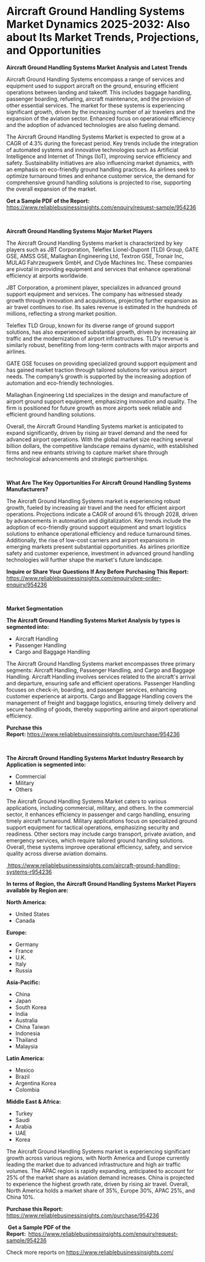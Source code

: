 <p><h1>Aircraft Ground Handling Systems Market Dynamics 2025-2032: Also about Its Market Trends, Projections, and Opportunities</h1></p><p><strong>Aircraft Ground Handling Systems Market Analysis and Latest Trends</strong></p>
<p><p>Aircraft Ground Handling Systems encompass a range of services and equipment used to support aircraft on the ground, ensuring efficient operations between landing and takeoff. This includes baggage handling, passenger boarding, refueling, aircraft maintenance, and the provision of other essential services. The market for these systems is experiencing significant growth, driven by the increasing number of air travelers and the expansion of the aviation sector. Enhanced focus on operational efficiency and the adoption of advanced technologies are also fueling demand.</p><p>The Aircraft Ground Handling Systems Market is expected to grow at a CAGR of 4.3% during the forecast period. Key trends include the integration of automated systems and innovative technologies such as Artificial Intelligence and Internet of Things (IoT), improving service efficiency and safety. Sustainability initiatives are also influencing market dynamics, with an emphasis on eco-friendly ground handling practices. As airlines seek to optimize turnaround times and enhance customer service, the demand for comprehensive ground handling solutions is projected to rise, supporting the overall expansion of the market.</p></p>
<p><strong>Get a Sample PDF of the Report:&nbsp;</strong> <a href="https://www.reliablebusinessinsights.com/enquiry/request-sample/954236?utm_campaign=3080&utm_medium=2&utm_source=Github&utm_content=ia&utm_term=07032025&utm_id=aircraft-ground-handling-systems">https://www.reliablebusinessinsights.com/enquiry/request-sample/954236</a></p>
<p>&nbsp;</p>
<p><strong>Aircraft Ground Handling Systems Major Market Players</strong></p>
<p><p>The Aircraft Ground Handling Systems market is characterized by key players such as JBT Corporation, Teleflex Lionel-Dupont (TLD) Group, GATE GSE, AMSS GSE, Mallaghan Engineering Ltd, Textron GSE, Tronair Inc, MULAG Fahrzeugwerk GmbH, and Clyde Machines Inc. These companies are pivotal in providing equipment and services that enhance operational efficiency at airports worldwide.</p><p>JBT Corporation, a prominent player, specializes in advanced ground support equipment and services. The company has witnessed steady growth through innovation and acquisitions, projecting further expansion as air travel continues to rise. Its sales revenue is estimated in the hundreds of millions, reflecting a strong market position.</p><p>Teleflex TLD Group, known for its diverse range of ground support solutions, has also experienced substantial growth, driven by increasing air traffic and the modernization of airport infrastructures. TLD's revenue is similarly robust, benefiting from long-term contracts with major airports and airlines.</p><p>GATE GSE focuses on providing specialized ground support equipment and has gained market traction through tailored solutions for various airport needs. The company’s growth is supported by the increasing adoption of automation and eco-friendly technologies.</p><p>Mallaghan Engineering Ltd specializes in the design and manufacture of airport ground support equipment, emphasizing innovation and quality. The firm is positioned for future growth as more airports seek reliable and efficient ground handling solutions.</p><p>Overall, the Aircraft Ground Handling Systems market is anticipated to expand significantly, driven by rising air travel demand and the need for advanced airport operations. With the global market size reaching several billion dollars, the competitive landscape remains dynamic, with established firms and new entrants striving to capture market share through technological advancements and strategic partnerships.</p></p>
<p>&nbsp;</p>
<p><strong>What Are The Key Opportunities For Aircraft Ground Handling Systems Manufacturers?</strong></p>
<p><p>The Aircraft Ground Handling Systems market is experiencing robust growth, fueled by increasing air travel and the need for efficient airport operations. Projections indicate a CAGR of around 6% through 2028, driven by advancements in automation and digitalization. Key trends include the adoption of eco-friendly ground support equipment and smart logistics solutions to enhance operational efficiency and reduce turnaround times. Additionally, the rise of low-cost carriers and airport expansions in emerging markets present substantial opportunities. As airlines prioritize safety and customer experience, investment in advanced ground handling technologies will further shape the market's future landscape.</p></p>
<p><strong>Inquire or Share Your Questions If Any Before Purchasing This Report:</strong> <a href="https://www.reliablebusinessinsights.com/enquiry/pre-order-enquiry/954236?utm_campaign=3080&utm_medium=2&utm_source=Github&utm_content=ia&utm_term=07032025&utm_id=aircraft-ground-handling-systems">https://www.reliablebusinessinsights.com/enquiry/pre-order-enquiry/954236</a></p>
<p>&nbsp;</p>
<p><strong>Market Segmentation</strong></p>
<p><strong>The Aircraft Ground Handling Systems Market Analysis by types is segmented into:</strong></p>
<p><ul><li>Aircraft Handling</li><li>Passenger Handling</li><li>Cargo and Baggage Handling</li></ul></p>
<p><p>The Aircraft Ground Handling Systems market encompasses three primary segments: Aircraft Handling, Passenger Handling, and Cargo and Baggage Handling. Aircraft Handling involves services related to the aircraft's arrival and departure, ensuring safe and efficient operations. Passenger Handling focuses on check-in, boarding, and passenger services, enhancing customer experience at airports. Cargo and Baggage Handling covers the management of freight and baggage logistics, ensuring timely delivery and secure handling of goods, thereby supporting airline and airport operational efficiency.</p></p>
<p><strong>Purchase this Report:&nbsp;</strong><a href="https://www.reliablebusinessinsights.com/purchase/954236?utm_campaign=3080&utm_medium=2&utm_source=Github&utm_content=ia&utm_term=07032025&utm_id=aircraft-ground-handling-systems">https://www.reliablebusinessinsights.com/purchase/954236</a></p>
<p>&nbsp;</p>
<p><strong>The Aircraft Ground Handling Systems Market Industry Research by Application is segmented into:</strong></p>
<p><ul><li>Commercial</li><li>Military</li><li>Others</li></ul></p>
<p><p>The Aircraft Ground Handling Systems Market caters to various applications, including commercial, military, and others. In the commercial sector, it enhances efficiency in passenger and cargo handling, ensuring timely aircraft turnaround. Military applications focus on specialized ground support equipment for tactical operations, emphasizing security and readiness. Other sectors may include cargo transport, private aviation, and emergency services, which require tailored ground handling solutions. Overall, these systems improve operational efficiency, safety, and service quality across diverse aviation domains.</p></p>
<p><a href="https://www.reliablebusinessinsights.com/aircraft-ground-handling-systems-r954236?utm_campaign=3080&utm_medium=2&utm_source=Github&utm_content=ia&utm_term=07032025&utm_id=aircraft-ground-handling-systems">&nbsp;https://www.reliablebusinessinsights.com/aircraft-ground-handling-systems-r954236</a></p>
<p><strong>In terms of Region, the Aircraft Ground Handling Systems Market Players available by Region are:</strong></p>
<p>
    <p> <strong> North America: </strong>
        <ul>
            <li>United States</li>
            <li>Canada</li>
        </ul>
        </p> 
    <p> <strong> Europe: </strong>
        <ul>
            <li>Germany</li>
            <li>France</li>
            <li>U.K.</li>
            <li>Italy</li>
            <li>Russia</li>
        </ul>
        </p> 
    <p> <strong> Asia-Pacific: </strong>
        <ul>
            <li>China</li>
            <li>Japan</li>
            <li>South Korea</li>
            <li>India</li>
            <li>Australia</li>
            <li>China Taiwan</li>
            <li>Indonesia</li>
            <li>Thailand</li>
            <li>Malaysia</li>
        </ul>
        </p> 
    <p> <strong> Latin America: </strong>
        <ul>
            <li>Mexico</li>
            <li>Brazil</li>
            <li>Argentina Korea</li>
            <li>Colombia</li>
        </ul>
        </p> 
    <p> <strong> Middle East & Africa: </strong>
        <ul>
            <li>Turkey</li>
            <li>Saudi</li>
            <li>Arabia</li>
            <li>UAE</li>
            <li>Korea</li>
        </ul>
    </p>
    </p>
<p><p>The Aircraft Ground Handling Systems market is experiencing significant growth across various regions, with North America and Europe currently leading the market due to advanced infrastructure and high air traffic volumes. The APAC region is rapidly expanding, anticipated to account for 25% of the market share as aviation demand increases. China is projected to experience the highest growth rate, driven by rising air travel. Overall, North America holds a market share of 35%, Europe 30%, APAC 25%, and China 10%.</p></p>
<p><strong>Purchase this Report: </strong><a href="https://www.reliablebusinessinsights.com/purchase/954236?utm_campaign=3080&utm_medium=2&utm_source=Github&utm_content=ia&utm_term=07032025&utm_id=aircraft-ground-handling-systems">https://www.reliablebusinessinsights.com/purchase/954236</a></p>
<p>&nbsp;<strong>Get a Sample PDF of the Report:&nbsp;&nbsp;</strong><a href="https://www.reliablebusinessinsights.com/enquiry/request-sample/954236?utm_campaign=3080&utm_medium=2&utm_source=Github&utm_content=ia&utm_term=07032025&utm_id=aircraft-ground-handling-systems">https://www.reliablebusinessinsights.com/enquiry/request-sample/954236</a></p>
<p><strong></strong></p>
<p>Check more reports on <a href="https://www.reliablebusinessinsights.com/?utm_campaign=3080&utm_medium=2&utm_source=Github&utm_content=ia&utm_term=07032025&utm_id=aircraft-ground-handling-systems">https://www.reliablebusinessinsights.com/</a></p>